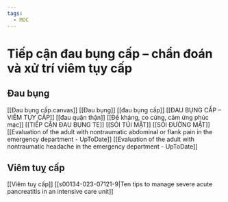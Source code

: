 ```yaml
---
tags:
  - MOC
---
```

# Tiếp cận đau bụng cấp – chẩn đoán và xử trí viêm tụy cấp

## Đau bụng
[[Đau bụng cấp.canvas]]
[[Đau bụng]]
[[đau bụng cấp]]
[[ĐAU BỤNG CẤP – VIÊM TỤY CẤP]]
[[đau quặn thận]]
[[Đề kháng, co cứng, cảm ứng phúc mạc]]
[[TIẾP CẬN ĐAU BỤNG TE]]
[[SỎI TÚI MẬT]]
[[SỎI ĐƯỜNG MẬT]]
[[Evaluation of the adult with nontraumatic abdominal or flank pain in the emergency department - UpToDate]]
[[Evaluation of the adult with nontraumatic headache in the emergency department - UpToDate]]




## Viêm tuỵ cấp
[[Viêm tuỵ cấp]]
[[s00134-023-07121-9|Ten tips to manage severe acute pancreatitis in an intensive care unit]]
